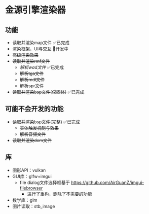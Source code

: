 # 金源引擎渲染器
## 功能
- 读取并渲染map文件 ✅已完成
- 渲染框架，UI与交互 🚀开发中
- ~~高级渲染效果~~
- ~~读取并渲染rmf文件~~
  - *解析wad文件* ✅已完成
  - ~~解析tga文件~~
  - ~~解析mdl文件~~
  - ~~解析spr文件~~
- ~~读取并渲染bsp文件(仅固体)~~ ✅已完成
## 可能不会开发的功能
- ~~读取并渲染bsp文件(完整)~~ ✅已完成
  - ~~实体触发机制与效果~~
  - ~~解析音频文件~~
- ~~读取并渲染dem文件~~
## 库
- 图形API：vulkan
- GUI库：glfw+imgui
  - file dialog文件选择框基于 https://github.com/AirGuanZ/imgui-filebrowser
  	- 进行了重构，删除了不需要的功能
- 数学库：glm
- 图片读取：stb_image